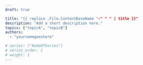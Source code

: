 ```yaml
---
draft: true

title: "{{ replace .File.ContentBaseName "-" " " | title }}"
description: "Add a short description here."
topics: ["topicA", "topicB"]
authors:
  - "yournamegoeshere"

# series: ["NameOfSeries"]
# series_order: 1
# weight: 1
---
```

